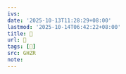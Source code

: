 ```yaml
---
ivs:
date: '2025-10-13T11:28:29+08:00'
lastmod: '2025-10-14T06:42:22+08:00'
title: 󰝓
url: 󰝓
tags: [𢲻]
src: GHZR
note:
---
```

